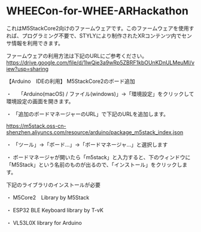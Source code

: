 # WHEECon-for-WHEE-ARHackathon
これはM5StackCore2向けのファームウェアです。このファームウェアを使用すれば、プログラミング不要で、STYLYにより制作されたXRコンテンツ内でセンサ情報を利用できます。

ファームウェアの利用方法は下記のURLにご参考ください。
https://drive.google.com/file/d/1lwQie3a9wRp5ZBRF1kbOUnKDnULMeuMI/view?usp=sharing

【Arduino　IDEの利用】
M5StackCore2のボード追加

・　 「Arduino(macOS) / ファイル(windows)」→「環境設定」をクリックして環境設定の画面を開きます。

・ 「追加のボードマネージャーのURL」で下記のURLを追加します。

  https://m5stack.oss-cn-shenzhen.aliyuncs.com/resource/arduino/package_m5stack_index.json

・ 「ツール」→「ボード…」→「ボードマネージャ…」と選択します

・ ボードマネージャが開いたら「m5stack」と入力すると、下のウィンドウに「M5Stack」という名前のものが出るので、「インストール」をクリックします。


下記のライブラリのインストールが必要

・ M5Core2　Library by M5Stack

・ ESP32 BLE Keyboard library by T-vK

・ VL53L0X library for Arduino
